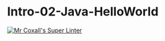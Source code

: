 # Intro-02-Java-HelloWorld

[![Mr Coxall's Super Linter](https://github.com/ICS4U-Programming-Keiden-B/Intro-02-Java-HelloWorld/workflows/Mr%20Coxall's%20Super%20Linter/badge.svg)](https://github.com/ICS4U-Programming-Keiden-B/Intro-02-Java-HelloWorld/actions/)

